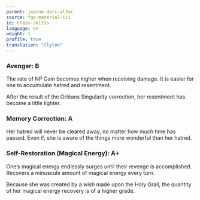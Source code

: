 ```yaml
---
parent: jeanne-darc-alter
source: fgo-material-iii
id: class-skills
language: en
weight: 1
profile: true
translation: "Clyton"
---
```


### Avenger: B

The rate of NP Gain becomes higher when receiving damage. It is easier for one to accumulate hatred and resentment.

After the result of the Orléans Singularity correction, her resentment has become a little lighter.

### Memory Correction: A

Her hatred will never be cleared away, no matter how much time has passed. Even if, she is aware of the things more wonderful than her hatred.

### Self-Restoration (Magical Energy): A+

One’s magical energy endlessly surges until their revenge is accomplished. Recovers a minuscule amount of magical energy every turn.

Because she was created by a wish made upon the Holy Grail, the quantity of her magical energy recovery is of a higher grade.
